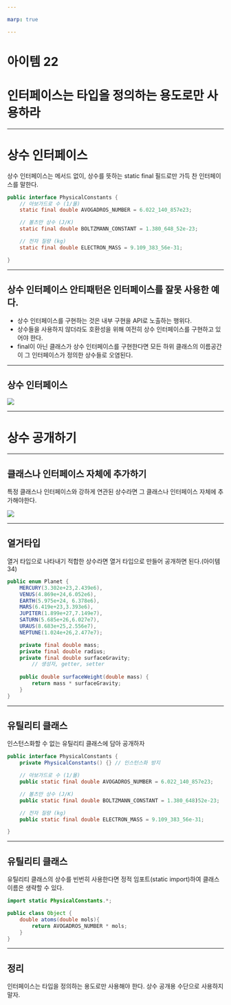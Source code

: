 ```yaml
---

marp: true

---
```


# 아이템 22
# 인터페이스는 타입을 정의하는 용도로만 사용하라

---

# 상수 인터페이스

상수 인터페이스는 메서드 없이, 상수를 뜻하는 static final 필드로만 가득 찬 인터페이스를 말한다.

~~~java
public interface PhysicalConstants {
    // 아보가드로 수 (1/몰)
    static final double AVOGADROS_NUMBER = 6.022_140_857e23;

    // 볼츠만 상수 (J/K)
    static final double BOLTZMANN_CONSTANT = 1.380_648_52e-23;

    // 전자 질량 (kg)
    static final double ELECTRON_MASS = 9.109_383_56e-31;

}
~~~

---

## 상수 인터페이스 안티패턴은 인터페이스를 잘못 사용한 예다.

* 상수 인터페이스를 구현하는 것은 내부 구현을 API로 노출하는 행위다.
* 상수들을 사용하지 않더라도 호환성을 위해 여전히 상수 인터페이스를 구현하고 있어야 한다.
* final이 아닌 클래스가 상수 인터페이스를 구현한다면 모든 하위 클래스의 이름공간이 그 인터페이스가 정의한 상수들로 오염된다.

---

## 상수 인터페이스

![](https://img1.daumcdn.net/thumb/R1280x0/?scode=mtistory2&fname=https%3A%2F%2Fblog.kakaocdn.net%2Fdn%2FdVUXOI%2FbtrX2W7lfSZ%2FJaCI5pjf1LkDee8v4CjIF0%2Fimg.png)

---

# 상수 공개하기

---

## 클래스나 인터페이스 자체에 추가하기

특정 클래스나 인터페이스와 강하게 연관된 상수라면 그 클래스나 인터페이스 자체에 추가해야한다.

![](https://img1.daumcdn.net/thumb/R1280x0/?scode=mtistory2&fname=https%3A%2F%2Fblog.kakaocdn.net%2Fdn%2Fopskq%2FbtrX2W7lkUE%2FQVKclbBxMKLUokpdBIKQ60%2Fimg.png)

---

## 열거타입

열거 타입으로 나타내기 적합한 상수라면 열거 타입으로 만들어 공개하면 된다.(아이템 34)

~~~java
public enum Planet {
	MERCURY(3.302e+23,2.439e6),
	VENUS(4.869e+24,6.052e6),
	EARTH(5.975e+24, 6.378e6),
	MARS(6.419e+23,3.393e6),
	JUPITER(1.899e+27,7.149e7),
	SATURN(5.685e+26,6.027e7),
	URAUS(8.683e+25,2.556e7),
	NEPTUNE(1.024e+26,2.477e7);

	private final double mass;
	private final double radius;
	private final double surfaceGravity;
        // 생성자, getter, setter
  
	public double surfaceWeight(double mass) {
		return mass * surfaceGravity;
	}
}
~~~

---

## 유틸리티 클래스

인스턴스화할 수 없는 유틸리티 클래스에 담아 공개하자

~~~java
public interface PhysicalConstants {
    private PhysicalConstants() {} // 인스턴스화 방지

    // 아보가드로 수 (1/몰)
    public static final double AVOGADROS_NUMBER = 6.022_140_857e23;

    // 볼츠만 상수 (J/K)
    public static final double BOLTZMANN_CONSTANT = 1.380_648)52e-23;

    // 전자 질량 (kg)
    public static final double ELECTRON_MASS = 9.109_383_56e-31;

}
~~~

---

## 유틸리티 클래스

유틸리티 클래스의 상수를 빈번히 사용한다면 정적 임포트(static import)하여 클래스 이름은 생략할 수 있다.

~~~java
import static PhysicalConstants.*;

public class Object {
    double atoms(double mols){
        return AVOGADROS_NUMBER * mols;
    }
}
~~~

---

## 정리

인터페이스는 타입을 정의하는 용도로만 사용해야 한다. 상수 공개용 수단으로 사용하지 말자.